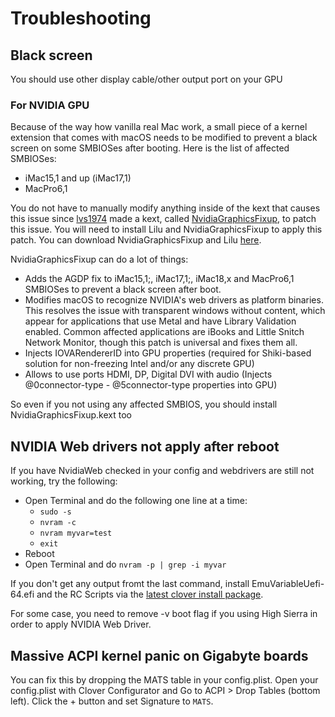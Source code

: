 # Troubleshooting

## Black screen
You should use other display cable/other output port on your GPU

### For NVIDIA GPU

Because of the way how vanilla real Mac work, a small piece of a kernel extension that comes with macOS needs to be modified to prevent a black screen on some SMBIOSes after booting. Here is the list of affected SMBIOSes:

- iMac15,1 and up (iMac17,1)
- MacPro6,1

You do not have to manually modify anything inside of the kext that causes this issue since [lvs1974](https://github.com/lvs1974) made a kext, called [NvidiaGraphicsFixup](https://github.com/lvs1974/NvidiaGraphicsFixup), to patch this issue. You will need to install Lilu and NvidiaGraphicsFixup to apply this patch. You can download NvidiaGraphicsFixup and Lilu [here](https://1drv.ms/f/s!AiP7m5LaOED-mo9XA4Ml-69cwAsikQ).

NvidiaGraphicsFixup can do a lot of things:

- Adds the AGDP fix to iMac15,1;, iMac17,1;, iMac18,x and MacPro6,1 SMBIOSes to prevent a black screen after boot.
- Modifies macOS to recognize NVIDIA's web drivers as platform binaries. This resolves the issue with transparent windows without content, which appear for applications that use Metal and have Library Validation enabled. Common affected applications are iBooks and Little Snitch Network Monitor, though this patch is universal and fixes them all.
- Injects IOVARendererID into GPU properties (required for Shiki-based solution for non-freezing Intel and/or any discrete GPU)
- Allows to use ports HDMI, DP, Digital DVI with audio (Injects @0connector-type - @5connector-type properties into GPU)

So even if you not using any affected SMBIOS, you should install NvidiaGraphicsFixup.kext too

## NVIDIA Web drivers not apply after reboot
If you have NvidiaWeb checked in your config and webdrivers are still not working, try the following:

- Open Terminal and do the following one line at a time:
  - `sudo -s`
  - `nvram -c`
  - `nvram myvar=test`
  - `exit`
- Reboot
- Open Terminal and do `nvram -p | grep -i myvar`

If you don't get any output fromt the last command, install EmuVariableUefi-64.efi and the RC Scripts via the [latest clover install package](https://github.com/Dids/clover-builder/releases/latest/).

For some case, you need to remove -v boot flag if you using High Sierra in order to apply NVIDIA Web Driver.

## Massive ACPI kernel panic on Gigabyte boards
You can fix this by dropping the MATS table in your config.plist. Open your config.plist with Clover Configurator and Go to ACPI > Drop Tables (bottom left). Click the + button and set Signature to `MATS`.
